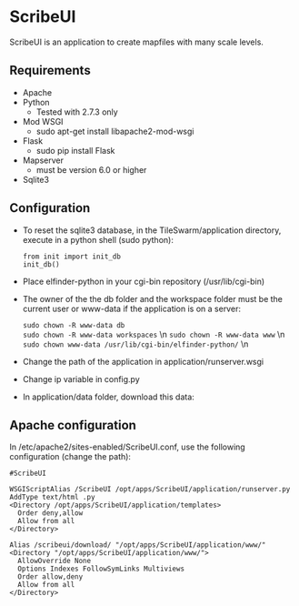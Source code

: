 ScribeUI
=========

ScribeUI is an application to create mapfiles with many scale levels.

Requirements
------------
 * Apache
 * Python
    * Tested with 2.7.3 only
 * Mod WSGI
    * sudo apt-get install libapache2-mod-wsgi
 * Flask
    * sudo pip install Flask
 * Mapserver
    * must be version 6.0 or higher
 * Sqlite3

Configuration
-------------
 * To reset the sqlite3 database, in the TileSwarm/application directory, execute in a python shell (sudo python):

    `from init import init_db`  
    `init_db()`

 * Place elfinder-python in your cgi-bin repository (/usr/lib/cgi-bin)

 * The owner of the the db folder and the workspace folder must be the current user or www-data if the application is on a server:

    `sudo chown -R www-data db`  
    `sudo chown -R www-data workspaces` \n
    `sudo chown -R www-data www` \n
    `sudo chown www-data /usr/lib/cgi-bin/elfinder-python/` \n  

 * Change the path of the application in application/runserver.wsgi

 * Change ip variable in config.py

 * In application/data folder, download this data: 

Apache configuration
--------------------
In /etc/apache2/sites-enabled/ScribeUI.conf, use the following configuration (change the path):

    #ScribeUI     
    
    WSGIScriptAlias /ScribeUI /opt/apps/ScribeUI/application/runserver.py
    AddType text/html .py
    <Directory /opt/apps/ScribeUI/application/templates>
      Order deny,allow
      Allow from all
    </Directory>

    Alias /scribeui/download/ "/opt/apps/ScribeUI/application/www/"
    <Directory "/opt/apps/ScribeUI/application/www/">
      AllowOverride None
      Options Indexes FollowSymLinks Multiviews
      Order allow,deny
      Allow from all
    </Directory>

